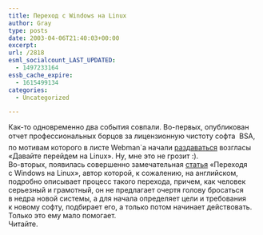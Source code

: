 ```yaml
---
title: Переход с Windows на Linux
author: Gray
type: posts
date: 2003-04-06T21:40:03+00:00
excerpt:
url: /2818
esml_socialcount_LAST_UPDATED:
  - 1497233164
essb_cache_expire:
  - 1615499134
categories:
  - Uncategorized

---
```








<nobr>Как-то</nobr> одновременно два события совпали. <nobr>Во-первых,</nobr> опубликован отчет профессиональных борцов за лицензионную чистоту софта&nbsp;&#151; BSA, по мотивам которого в&nbsp;листе Webman\`а начали <a href="http://webman.kiev.ua/list/" target="_blank">раздаваться</a> возгласы &laquo;Давайте перейдем на Linux&raquo;. Ну, мне это не грозит :).  
<nobr>Во-вторых,</nobr> появилась совершенно замечательная <a href="http://www.linuxworld.com/2003/0401.tsu.html" target="_blank">статья</a> &laquo;Переходя с&nbsp;Windows на Linux&raquo;, автор которой, к&nbsp;сожалению, на английском, подробно описывает процесс такого перехода, причем, как человек серьезный и&nbsp;грамотный, он не предлагает очертя голову бросаться в&nbsp;недра новой системы, а&nbsp;для начала определяет цели и&nbsp;требования к&nbsp;новому софту, подбирает его, а&nbsp;только потом начинает действовать. Только это ему мало помогает.  
Читайте.